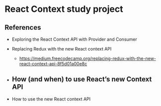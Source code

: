 # React Context study project

## References
- Exploring the React Context API with Provider and Consumer

- Replacing Redux with the new React context API
  - https://medium.freecodecamp.org/replacing-redux-with-the-new-react-context-api-8f5d01a00e8c

- How (and when) to use React’s new Context API
  - 

- How to use the new React context API